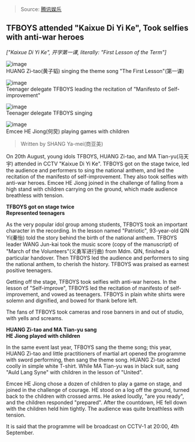 > Source: [腾讯娱乐](http://ent.qq.com/a/20150821/032146.htm)

## TFBOYS attended "Kaixue Di Yi Ke", Took selfies with anti-war heroes
*["Kaixue Di Yi Ke", 开学第一课, literally: "First Lesson of the Term"]*

![image](http://img1.gtimg.com/ent/pics/hv1/225/98/1907/124027890.jpg)  
HUANG Zi-tao(黄子韬) singing the theme song "The First Lesson"(第一课)

![image](http://img1.gtimg.com/ent/pics/hv1/241/98/1907/124027906.jpg)  
Teenager delegate TFBOYS leading the recitation of "Manifesto of Self-improvement"

![image](http://img1.gtimg.com/ent/pics/hv1/248/98/1907/124027913.jpg)  
Teenager delegate TFBOYS singing

![image](http://img1.gtimg.com/ent/pics/hv1/2/99/1907/124027922.jpg)  
Emcee HE Jiong(何炅) playing games with children

> Written by SHANG Ya-mei(商亚美)

On 20th August, young idols TFBOYS, HUANG Zi-tao, and MA Tian-yu(马天宇) attended in CCTV "Kaixue Di Yi Ke".
TFBOYS got on the stage twice, led the audience and performers to sing the national anthem, and led the recitation of the manifesto of self-improvement.
They also took selfies with anti-war heroes.
Emcee HE Jiong joined in the challenge of falling from a high stand with children carrying on the ground, which made audience breathless with tension.

**TFBOYS got on stage twice**  
**Represented teenagers**

As the very popular idol group among students, TFBOYS took an important character in the recording.
In the lesson named "Patriotic", 93-year-old QIN Yi(秦怡) told the story behind the birth of the national anthem.
TFBOYS leader WANG Jun-kai took the music score (copy of the manuscript) of "March of the Volunteers"(义勇军进行曲) from Mdm. QIN, finished a particular handover.
Then TFBOYS led the audience and performers to sing the national anthem, to cherish the history.
TFBOYS was praised as earnest positive teenagers.

Getting off the stage, TFBOYS took selfies with anti-war heroes.
In the lesson of "Self-improve", TFBOYS led the recitation of manifesto of self-improvement, and vowed as teenagers.
TFBOYS in plain white shirts were solemn and dignified, and bowed for thank before left.

The fans of TFBOYS took cameras and rose banners in and out of studio, with yells and screams.

**HUANG Zi-tao and MA Tian-yu sang**  
**HE Jiong played with children**

In the same event last year, TFBOYS sang the theme song; this year, HUANG Zi-tao and little practitioners of martial art opened the programme with sword performing, then sang the theme song.
HUANG Zi-tao acted coolly in simple white T-shirt.
While MA Tian-yu was in black suit, sang "Auld Lang Syne" with children in the lesson of "United".

Emcee HE Jiong chose a dozen of children to play a game on stage, and joined in the challenge of courage.
HE stood on a log off the ground, turned back to the children with crossed arms.
He asked loudly, "are you ready", and the children responded "prepared".
After the countdown, HE fell down with the children held him tightly.
The audience was quite breathless with tension.

It is said that the programme will be broadcast on CCTV-1 at 20:00, 4th September.
